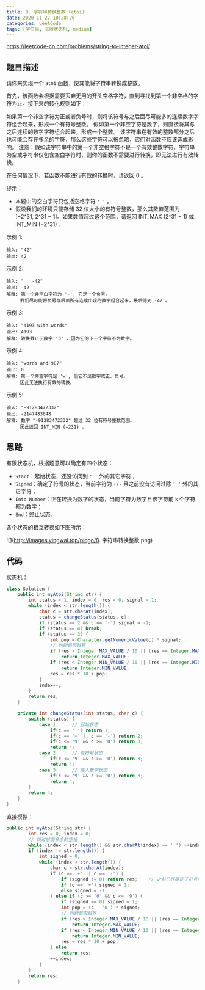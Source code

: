 ```yaml
---
title: 8. 字符串转换整数 (atoi)
date: 2020-11-27 10:28:26
categories: LeetCode
tags: [字符串, 有限状态机, medium]
---
```




https://leetcode-cn.com/problems/string-to-integer-atoi/

<!--more-->



## 题目描述

请你来实现一个 `atoi` 函数，使其能将字符串转换成整数。

首先，该函数会根据需要丢弃无用的开头空格字符，直到寻找到第一个非空格的字符为止。接下来的转化规则如下：

如果第一个非空字符为正或者负号时，则将该符号与之后面尽可能多的连续数字字符组合起来，形成一个有符号整数。
假如第一个非空字符是数字，则直接将其与之后连续的数字字符组合起来，形成一个整数。
该字符串在有效的整数部分之后也可能会存在多余的字符，那么这些字符可以被忽略，它们对函数不应该造成影响。
注意：假如该字符串中的第一个非空格字符不是一个有效整数字符、字符串为空或字符串仅包含空白字符时，则你的函数不需要进行转换，即无法进行有效转换。

在任何情况下，若函数不能进行有效的转换时，请返回 0 。

提示：

* 本题中的空白字符只包括空格字符 `' '` 。
* 假设我们的环境只能存储 32 位大小的有符号整数，那么其数值范围为 [−2^31,  2^31 − 1]。如果数值超过这个范围，请返回  INT_MAX (2^31 − 1) 或 INT_MIN (−2^31) 。



示例 1:

```
输入: "42"
输出: 42
```

示例 2:

```
输入: "   -42"
输出: -42
解释: 第一个非空白字符为 '-', 它是一个负号。
     我们尽可能将负号与后面所有连续出现的数字组合起来，最后得到 -42 。
```

示例 3:

```
输入: "4193 with words"
输出: 4193
解释: 转换截止于数字 '3' ，因为它的下一个字符不为数字。
```

示例 4:

```
输入: "words and 987"
输出: 0
解释: 第一个非空字符是 'w', 但它不是数字或正、负号。
     因此无法执行有效的转换。
```

示例 5:

```
输入: "-91283472332"
输出: -2147483648
解释: 数字 "-91283472332" 超过 32 位有符号整数范围。 
     因此返回 INT_MIN (−231) 。
```



## 思路

有限状态机，根据题意可以确定有四个状态：

* `Start`：起始状态，还没访问到 `' '` 外的其它字符；
* `Signed`：确定了符号的状态，当前字符为 `+/-` 且之前没有访问过除 `' '` 外的其它字符；
* `Into Number`：正在转换为数字的状态，当前字符为数字且该字符前 `k` 个字符都为数字；
* `End`：终止状态。

各个状态的相互转换如下图所示：

![](http://images.yingwai.top/picgo/8. 字符串转换整数.png)



## 代码

状态机：

```java
class Solution {
    public int myAtoi(String str) {
        int status = 1, index = 0, res = 0, signal = 1;
        while (index < str.length()) {
            char c = str.charAt(index);
            status = changeStatus(status, c);
            if (status == 2 && c == '-') signal = -1;
            if (status == 4) break;
            if (status == 3) {
                int pop = Character.getNumericValue(c) * signal;
                // 判断是否越界
                if (res > Integer.MAX_VALUE / 10 || (res == Integer.MAX_VALUE / 10 && pop > 7))
                    return Integer.MAX_VALUE;
                if (res < Integer.MIN_VALUE / 10 || (res == Integer.MIN_VALUE / 10 && pop < -8))
                    return Integer.MIN_VALUE;
                res = res * 10 + pop;
            }
            index++;
        }
        return res;
    }

    private int changeStatus(int status, char c) {
        switch (status) {
            case 1:     // 起始状态
                if(c == ' ') return 1;
                if(c == '+' || c == '-') return 2;
                if(c <= '9' && c >= '0') return 3;
                return 4;
            case 2:     // 有符号状态
                if(c <= '9' && c >= '0') return 3;
                return 4;
            case 3:     // 插入数字状态
                if(c <= '9' && c >= '0') return 3;
                return 4;
        }
        return 4;
    }
}
```

直接模拟：

```java
public int myAtoi(String str) {
        int res = 0, index = 0;
        // 跳过前面多余的空格
        while (index < str.length() && str.charAt(index) == ' ') ++index;
        if (index != str.length()) {
            int signed = 0;
            while (index < str.length()) {
                char c = str.charAt(index);
                if (c == '+' || c == '-') {
                    if (signed != 0) return res;    // 之前已经确定了符号的情况
                    if (c == '+') signed = 1;
                    else signed = -1;
                } else if (c >= '0' && c <= '9') {
                    if (signed == 0) signed = 1;
                    int pop = (c - '0') * signed;
                    // 判断是否越界
                    if (res > Integer.MAX_VALUE / 10 || (res == Integer.MAX_VALUE / 10 && pop > 7))
                        return Integer.MAX_VALUE;
                    if (res < Integer.MIN_VALUE / 10 || (res == Integer.MIN_VALUE / 10 && pop < -8))
                        return Integer.MIN_VALUE;
                    res = res * 10 + pop;
                } else
                    return res;
                ++index;
            }
        }
        return res;
    }
```


